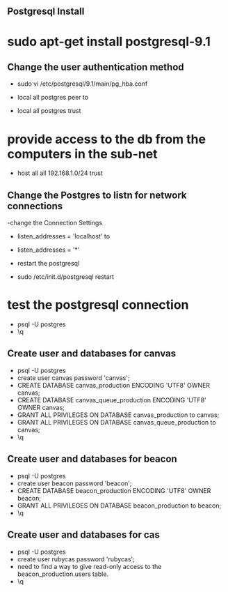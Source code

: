 ## Postgresql Install

# sudo apt-get install postgresql-9.1

## Change the user authentication method

- sudo vi /etc/postgresql/9.1/main/pg_hba.conf

 - local      all     postgres     peer 
to
 - local      all     postgres     trust

# provide access to the db from the computers in the sub-net
 - host all all 192.168.1.0/24 trust

## Change the Postgres to listn for network connections

-change the Connection Settings 

 - listen_addresses = 'localhost' 
to
 - listen_addresses = '*' 

- restart the postgresql

- sudo /etc/init.d/postgresql restart

# test the postgresql connection 

- psql -U postgres
- \q

## Create user and databases for canvas

- psql -U postgres
- create user canvas password 'canvas';
- CREATE DATABASE canvas_production ENCODING 'UTF8' OWNER canvas;
- CREATE DATABASE canvas_queue_production ENCODING 'UTF8' OWNER canvas;
- GRANT ALL PRIVILEGES ON DATABASE canvas_production to canvas;
- GRANT ALL PRIVILEGES ON DATABASE canvas_queue_production to canvas;
- \q

## Create user and databases for beacon

- psql -U postgres
- create user beacon password 'beacon';
- CREATE DATABASE beacon_production ENCODING 'UTF8' OWNER beacon;
- GRANT ALL PRIVILEGES ON DATABASE beacon_production to beacon;
- \q

## Create user and databases for cas

- psql -U postgres
- create user rubycas password 'rubycas';
- need to find a way to give read-only access to the beacon_production.users table.
- \q



